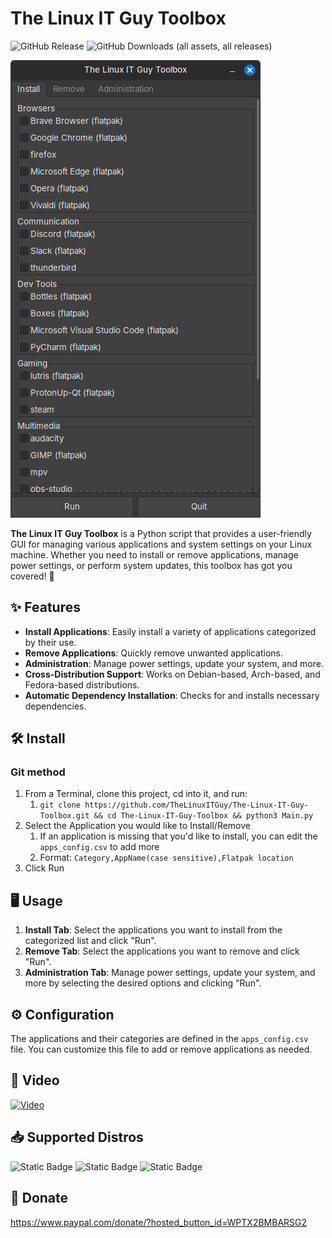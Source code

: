 # The Linux IT Guy Toolbox
![GitHub Release](https://img.shields.io/github/v/release/TheLinuxITGuy/The-Linux-IT-Guy-Toolbox?style=for-the-badge&labelColor=%231A365D&color=%23E9FC12)
![GitHub Downloads (all assets, all releases)](https://img.shields.io/github/downloads/TheLinuxITGuy/The-Linux-IT-Guy-Toolbox/total?style=for-the-badge&labelColor=%231A365D&color=%23E9FC12)

![Preview](Screenshot/Screenshot3.png)

**The Linux IT Guy Toolbox** is a Python script that provides a user-friendly GUI for managing various applications and system settings on your Linux machine. Whether you need to install or remove applications, manage power settings, or perform system updates, this toolbox has got you covered! 🚀

## ✨ Features 

- **Install Applications**: Easily install a variety of applications categorized by their use.
- **Remove Applications**: Quickly remove unwanted applications.
- **Administration**: Manage power settings, update your system, and more.
- **Cross-Distribution Support**: Works on Debian-based, Arch-based, and Fedora-based distributions.
- **Automatic Dependency Installation**: Checks for and installs necessary dependencies.

## 🛠️ Install

### Git method
1. From a Terminal, clone this project, cd into it, and run: 
    1. `git clone https://github.com/TheLinuxITGuy/The-Linux-IT-Guy-Toolbox.git && cd The-Linux-IT-Guy-Toolbox && python3 Main.py`
2. Select the Application you would like to Install/Remove
    1. If an application is missing that you'd like to install, you can edit the `apps_config.csv` to add more
    2. Format: `Category,AppName(case sensitive),Flatpak location`
3. Click Run

## 🖥️ Usage 

1. **Install Tab**: Select the applications you want to install from the categorized list and click "Run".
2. **Remove Tab**: Select the applications you want to remove and click "Run".
3. **Administration Tab**: Manage power settings, update your system, and more by selecting the desired options and clicking "Run".

## ⚙️ Configuration 

The applications and their categories are defined in the `apps_config.csv` file. You can customize this file to add or remove applications as needed.

## 🎥 Video
[![Video](https://img.youtube.com/vi/PJytFBO3seM/maxresdefault.jpg)](https://youtu.be/PJytFBO3seM)

## 📥 Supported Distros
![Static Badge](https://img.shields.io/badge/Debian-%231A365D?style=for-the-badge&logo=debian&logoColor=%23E9FC12)
![Static Badge](https://img.shields.io/badge/Arch-%231A365D?style=for-the-badge&logo=arch%20linux&logoColor=%23E9FC12)
![Static Badge](https://img.shields.io/badge/Fedora-%231A365D?style=for-the-badge&logo=fedora&logoColor=%23E9FC12)

## 💖 Donate
https://www.paypal.com/donate/?hosted_button_id=WPTX2BMBARSG2
